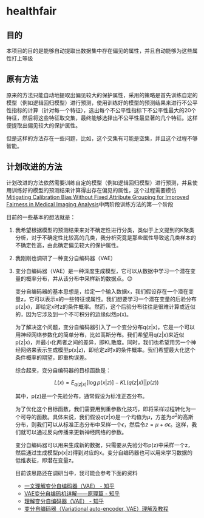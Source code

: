 # healthfair

## 目的

本项目的目的是能够自动提取出数据集中存在偏见的属性，并且自动能够为这些属性打上等级

## 原有方法

原来的方法只能自动地提取出偏见较大的保护属性，采用的策略是首先训练自定的模型（例如逻辑回归模型）进行预测，使用训练好的模型的预测结果来进行不公平性指标的计算（针对每一个特征），选出每个不公平性指标下不公平性最大的20个特征，然后将这些特征取交集，最终能够选择出不公平性最显著的几个特征。这样便提取出偏见较大的保护属性。

但是这样的方法存在一些问题，比如，这个交集有可能是空集，并且这个过程不够智能。

## 计划改进的方法

计划改进的方法依然需要训练自定的模型（例如逻辑回归模型）进行预测，并且使用训练好的模型的预测结果计算得出存在偏见的属性，这个过程需要模仿[Mitigating Calibration Bias Without Fixed Attribute Grouping for Improved Fairness in Medical Imaging Analysis](https://arxiv.org/pdf/2307.01738.pdf)中两阶段训练方法的第一个阶段

目前的一些基本的想法就是：

1. 我希望根据模型的预测结果来对不确定性进行分类，类似于上文提到的K聚类分析，对于不确定性比较高的几类，我分析究竟是那些属性导致这几类样本的不确定性高，由此确定偏见较大的保护属性。

2. 我刚刚也调研了一种变分自编码器（VAE）

3. 变分自编码器（VAE）是一种深度生成模型，它可以从数据中学习一个潜在变量的概率分布，并从该分布中采样新的数据点。😊

   变分自编码器的基本思想是，给定一个输入数据x，我们假设存在一个潜在变量z，它可以表示x的一些特征或属性。我们想要学习一个潜在变量的后验分布p(z|x)，即给定x时z的条件概率。然而，这个后验分布往往是很难计算或近似的，因为它涉及到一个不可积分的边缘似然p(x)。

   为了解决这个问题，变分自编码器引入了一个变分分布q(z|x)，它是一个可以用神经网络参数化的简单分布，比如高斯分布。我们希望用q(z|x)来近似p(z|x)，并最小化两者之间的差异，即KL散度。同时，我们也希望用另一个神经网络来表示生成模型p(x|z)，即给定z时x的条件概率。我们希望最大化这个条件概率的期望，即重构误差。

   综合起来，变分自编码器的目标函数是：

   $$L(x) = E_{q(z|x)}[\log p(x|z)] - KL(q(z|x)||p(z))$$

   其中，p(z)是一个先验分布，通常假设为标准正态分布。

   为了优化这个目标函数，我们需要用到重参数化技巧，即将采样过程转化为一个可导的函数。具体来说，我们假设$q(z|x)$是一个均值为$μ$，方差为$σ^2$的高斯分布，则我们可以从标准正态分布中采样一个$ϵ$，然后令$z=μ+σϵ$。这样，我们就可以通过反向传播来更新神经网络的参数。

   变分自编码器可以用来生成新的数据，只需要从先验分布p(z)中采样一个z，然后通过生成模型p(x|z)得到对应的x。变分自编码器也可以用来学习数据的低维表征，即潜在变量z。

   目前该思路还在调研当中，我可能会参考下面的资料

   - [一文理解变分自编码器（VAE） - 知乎](https://zhuanlan.zhihu.com/p/64485020)
   - [VAE变分自编码机详解——原理篇 - 知乎](https://zhuanlan.zhihu.com/p/108262170)
   - [理解变分自编码器（VAE） - 知乎](https://zhuanlan.zhihu.com/p/519448634)
   - [变分自编码器（Variational auto-encoder, VAE）理解及教程](https://blog.csdn.net/weixin_43876801/article/details/103654186)

   
